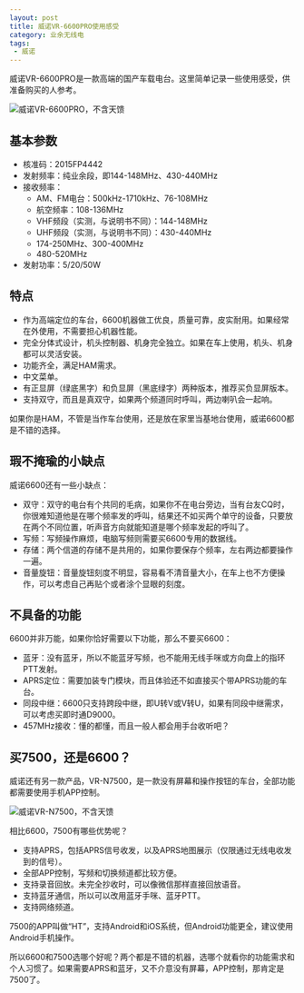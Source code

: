 ```yaml
---
layout: post
title: 威诺VR-6600PRO使用感受
category: 业余无线电
tags:
 - 威诺
---
```

威诺VR-6600PRO是一款高端的国产车载电台。这里简单记录一些使用感受，供准备购买的人参考。

<!-- more -->

![威诺VR-6600PRO，不含天馈](6600.png)

## 基本参数

* 核准码：2015FP4442
* 发射频率：纯业余段，即144-148MHz、430-440MHz
* 接收频率：
    * AM、FM电台：500kHz-1710kHz、76-108MHz
    * 航空频率：108-136MHz
    * VHF频段（实测，与说明书不同）：144-148MHz
    * UHF频段（实测，与说明书不同）：430-440MHz
    * 174-250MHz、300-400MHz
    * 480-520MHz
* 发射功率：5/20/50W

## 特点

* 作为高端定位的车台，6600机器做工优良，质量可靠，皮实耐用。如果经常在外使用，不需要担心机器性能。
* 完全分体式设计，机头控制器、机身完全独立。如果在车上使用，机头、机身都可以灵活安装。
* 功能齐全，满足HAM需求。
* 中文菜单。
* 有正显屏（绿底黑字）和负显屏（黑底绿字）两种版本，推荐买负显屏版本。
* 支持双守，而且是真双守，如果两个频道同时呼叫，两边喇叭会一起响。

如果你是HAM，不管是当作车台使用，还是放在家里当基地台使用，威诺6600都是不错的选择。

## 瑕不掩瑜的小缺点

威诺6600还有一些小缺点：

* 双守：双守的电台有个共同的毛病，如果你不在电台旁边，当有台友CQ时，你很难知道他是在哪个频率发的呼叫，结果还不如买两个单守的设备，只要放在两个不同位置，听声音方向就能知道是哪个频率发起的呼叫了。
* 写频：写频操作麻烦，电脑写频则需要买6600专用的数据线。
* 存储：两个信道的存储不是共用的，如果你要保存个频率，左右两边都要操作一遍。
* 音量旋钮：音量旋钮刻度不明显，容易看不清音量大小，在车上也不方便操作，可以考虑自己再贴个或者涂个显眼的刻度。

## 不具备的功能

6600并非万能，如果你恰好需要以下功能，那么不要买6600：

* 蓝牙：没有蓝牙，所以不能蓝牙写频，也不能用无线手咪或方向盘上的指环PTT发射。
* APRS定位：需要加装专门模块，而且体验还不如直接买个带APRS功能的车台。
* 同段中继：6600只支持跨段中继，即U转V或V转U，如果有同段中继需求，可以考虑买即时通D9000。
* 457MHz接收：懂的都懂，而且一般人都会用手台收听吧？

## 买7500，还是6600？

威诺还有另一款产品，VR-N7500，是一款没有屏幕和操作按钮的车台，全部功能都需要使用手机APP控制。

![威诺VR-N7500，不含天馈](7500.png)

相比6600，7500有哪些优势呢？

* 支持APRS，包括APRS信号收发，以及APRS地图展示（仅限通过无线电收发到的信号）。
* 全部APP控制，写频和切换频道都比较方便。
* 支持录音回放。未完全抄收时，可以像微信那样直接回放语音。
* 支持蓝牙通信，所以可以改用蓝牙手咪、蓝牙PTT。
* 支持网络频道。

7500的APP叫做“HT”，支持Android和iOS系统，但Android功能更全，建议使用Android手机操作。

所以6600和7500选哪个好呢？两个都是不错的机器，选哪个就看你的功能需求和个人习惯了。如果需要APRS和蓝牙，又不介意没有屏幕，APP控制，那肯定是7500了。
